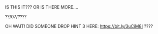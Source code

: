 IS THIS IT??? OR IS THERE MORE....

??/07/????

OH WAIT! DID SOMEONE DROP HINT 3 HERE: https://bit.ly/3uCiM8I ????
